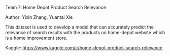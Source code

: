 Team 7: Home Depot Product Search Relevance

Author: Yixin Zhang, Yuantai Xie

This dataset is used to develop a model that can accurately predict the relevance of search results with the products on home-depot website which is a home improvement store.

Kaggle: https://www.kaggle.com/c/home-depot-product-search-relevance
